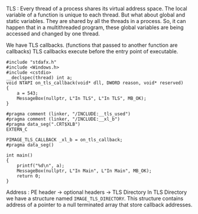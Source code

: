 TLS : Every thread of a process shares its virtual address space. The local variable of a function is unique to each thread. But what about global and static variables. They are shared by all the threads in a process. So, it can happen that in a multithreaded program, these global variables are being accessed and changed by one thread.

We have TLS callbacks. (functions that passed to another function are callbacks)
TLS callbacks execute before the entry point of executable.
```
#include "stdafx.h"
#include <Windows.h>
#include <cstdio>
__declspec(thread) int a;
void NTAPI on_tls_callback(void* dll, DWORD reason, void* reserved)
{
    a = 543;
    MessageBox(nullptr, L"In TLS", L"In TLS", MB_OK);
}

#pragma comment (linker, "/INCLUDE:__tls_used")
#pragma comment (linker, "/INCLUDE:__xl_b")
#pragma data_seg(".CRT$XLB")
EXTERN_C

PIMAGE_TLS_CALLBACK _xl_b = on_tls_callback;
#pragma data_seg()

int main()
{
    printf("%d\n", a);
    MessageBox(nullptr, L"In Main", L"In Main", MB_OK);
    return 0;
}
```

Address : PE header -> optional headers -> TLS Directory
In TLS Directory we have a structure named `IMAGE_TLS_DIRECTORY`.
This structure contains address of a pointer to a null terminated array that store callback addresses.
